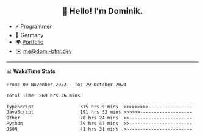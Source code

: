 <h2 align="center">👋 Hello! I'm Dominik.</h2>

- ⚡ Programmer
- 📍 Germany
- 🌍 [Portfolio](https://domi-btnr.dev)
- ✉️ [me@domi-btnr.dev](mailto://me@domi-btnr.dev)

---
📊 **WakaTime Stats**
<!--START_SECTION:waka-->

```txt
From: 09 November 2022 - To: 29 October 2024

Total Time: 869 hrs 26 mins

TypeScript                 315 hrs 9 mins  >>>>>>>>>----------------   36.25 %
JavaScript                 191 hrs 52 mins >>>>>>-------------------   22.07 %
Other                      70 hrs 24 mins  >>-----------------------   08.10 %
Python                     59 hrs 47 mins  >>-----------------------   06.88 %
JSON                       41 hrs 31 mins  >------------------------   04.78 %
```

<!--END_SECTION:waka-->
